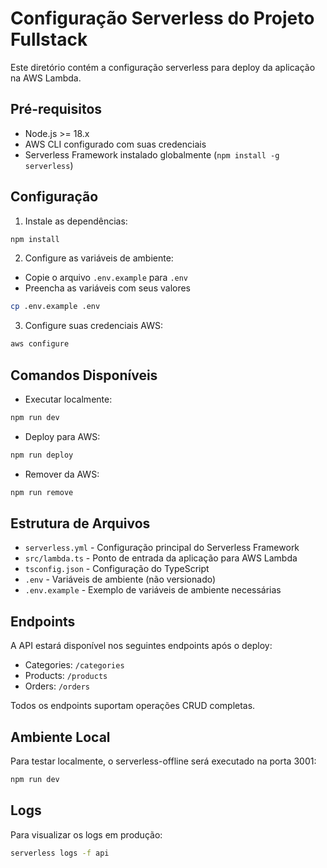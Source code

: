# Configuração Serverless do Projeto Fullstack

Este diretório contém a configuração serverless para deploy da aplicação na AWS Lambda.

## Pré-requisitos

- Node.js >= 18.x
- AWS CLI configurado com suas credenciais
- Serverless Framework instalado globalmente (`npm install -g serverless`)

## Configuração

1. Instale as dependências:
```bash
npm install
```

2. Configure as variáveis de ambiente:
- Copie o arquivo `.env.example` para `.env`
- Preencha as variáveis com seus valores

```bash
cp .env.example .env
```

3. Configure suas credenciais AWS:
```bash
aws configure
```

## Comandos Disponíveis

- Executar localmente:
```bash
npm run dev
```

- Deploy para AWS:
```bash
npm run deploy
```

- Remover da AWS:
```bash
npm run remove
```

## Estrutura de Arquivos

- `serverless.yml` - Configuração principal do Serverless Framework
- `src/lambda.ts` - Ponto de entrada da aplicação para AWS Lambda
- `tsconfig.json` - Configuração do TypeScript
- `.env` - Variáveis de ambiente (não versionado)
- `.env.example` - Exemplo de variáveis de ambiente necessárias

## Endpoints

A API estará disponível nos seguintes endpoints após o deploy:

- Categories: `/categories`
- Products: `/products`
- Orders: `/orders`

Todos os endpoints suportam operações CRUD completas.

## Ambiente Local

Para testar localmente, o serverless-offline será executado na porta 3001:

```bash
npm run dev
```

## Logs

Para visualizar os logs em produção:
```bash
serverless logs -f api
